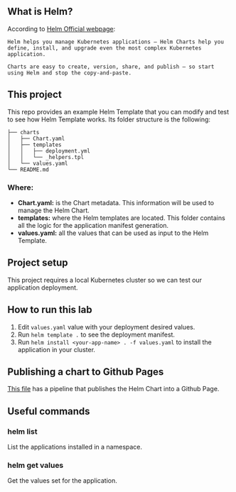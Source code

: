 ## What is Helm?
According to [Helm Official webpage](https://helm.sh/):

```
Helm helps you manage Kubernetes applications — Helm Charts help you define, install, and upgrade even the most complex Kubernetes application.

Charts are easy to create, version, share, and publish — so start using Helm and stop the copy-and-paste.
```

## This project
This repo provides an example Helm Template that you can modify and test to see how Helm Template works. Its folder structure is the following:

```
├── charts
│   ├── Chart.yaml
│   ├── templates
│   │   ├── deployment.yml
│   │   └── _helpers.tpl
│   └── values.yaml
└── README.md
```

### Where:
- **Chart.yaml:** is the Chart metadata. This information will be used to manage the Helm Chart.
- **templates:** where the Helm templates are located. This folder contains all the logic for the application manifest generation.
- **values.yaml:** all the values that can be used as input to the Helm Template. 

## Project setup
This project requires a local Kubernetes cluster so we can test our application deployment.

## How to run this lab
1. Edit `values.yaml` value with your deployment desired values.
2. Run `helm template .` to see the deployment manifest.
3. Run `helm install <your-app-name> . -f values.yaml` to install the application in your cluster.

## Publishing a chart to Github Pages
[This file](.github/workflows/release.yml) has a pipeline that publishes the Helm Chart into a Github Page.

## Useful commands
### helm list
List the applications installed in a namespace.

### helm get values <app>
Get the values set for the application.
